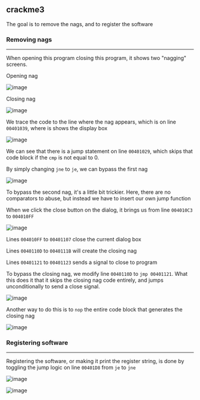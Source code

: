 crackme3
---

The goal is to remove the nags, and to register the software

### Removing nags
<hr>

When opening this program closing this program, it shows two "nagging" screens.

Opening nag

![image](https://user-images.githubusercontent.com/7328587/119613321-77f1ae80-be2f-11eb-9b49-c91a2a93970c.png)

Closing nag

![image](https://user-images.githubusercontent.com/7328587/119613355-8344da00-be2f-11eb-845e-79e1790a9803.png)

We trace the code to the line where the nag appears, which is on line `00401039`, where is shows the display box

![image](https://user-images.githubusercontent.com/7328587/119613602-da4aaf00-be2f-11eb-9c7c-d9302597f8d8.png)

We can see that there is a jump statement on line `00401029`, which skips that code block if the `cmp` is not equal to 0.

By simply changing `jne` to `je`, we can bypass the first nag

![image](https://user-images.githubusercontent.com/7328587/119613793-17af3c80-be30-11eb-8fa3-cf102eb6098e.png)

To bypass the second nag, it's a little bit trickier. Here, there are no comparators to abuse, but instead we have to insert our own jump function

When we click the close button on the dialog, it brings us from line `004010C3` to `004010FF`

![image](https://user-images.githubusercontent.com/7328587/119613971-504f1600-be30-11eb-9a8c-6965668b4373.png)

Lines `004010FF` to `00401107` close the current dialog box

Lines `0040110D` to `0040111B` will create the closing nag

Lines `00401121` to `00401123` sends a signal to close to program

To bypass the closing nag, we modify line `0040110D` to `jmp 00401121`. What this does it that it skips the closing nag code entirely, and jumps unconditionally to send a close signal.

![image](https://user-images.githubusercontent.com/7328587/119614390-cfdce500-be30-11eb-81fb-014c8418ac30.png)

Another way to do this is to `nop` the entire code block that generates the closing nag

![image](https://user-images.githubusercontent.com/7328587/119615646-344c7400-be32-11eb-9e54-d90597e83ca6.png)

### Registering software
<hr>

Registering the software, or making it print the register string, is done by toggling the jump logic on line `00401D8` from `je` to `jne`

![image](https://user-images.githubusercontent.com/7328587/119651481-a5525280-be57-11eb-9b45-ff688960a5c3.png)

![image](https://user-images.githubusercontent.com/7328587/119651544-b602c880-be57-11eb-89ae-7279ac65250f.png)
